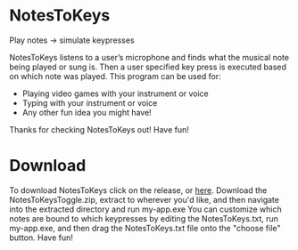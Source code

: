 # NotesToKeys
Play notes -> simulate keypresses

NotesToKeys listens to a user’s microphone and finds what the musical note being played or sung is. Then a user specified key press is executed based on which note was played. 
This program can be used for:
- Playing video games with your instrument or voice
- Typing with your instrument or voice
- Any other fun idea you might have!

Thanks for checking NotesToKeys out! 
Have fun!

# Download
To download NotesToKeys click on the release, or [here](https://github-releases.githubusercontent.com/332797007/d0a15100-5efa-11eb-9364-be9ace41e528?X-Amz-Algorithm=AWS4-HMAC-SHA256&X-Amz-Credential=AKIAIWNJYAX4CSVEH53A%2F20210213%2Fus-east-1%2Fs3%2Faws4_request&X-Amz-Date=20210213T174247Z&X-Amz-Expires=300&X-Amz-Signature=b5e6fd359354248b0be0602f50da7d5cdbcfae9a39830bf756cb322bb66779ac&X-Amz-SignedHeaders=host&actor_id=67801725&key_id=0&repo_id=332797007&response-content-disposition=attachment%3B%20filename%3DnotesToKeysToggle.zip&response-content-type=application%2Foctet-stream). Download the NotesToKeysToggle.zip, extract to wherever you'd like, and then navigate into the extracted directory and run my-app.exe
You can customize which notes are bound to which keypresses by editing the NotesToKeys.txt, run my-app.exe, and then drag the NotesToKeys.txt file onto the "choose file" button.
Have fun!
